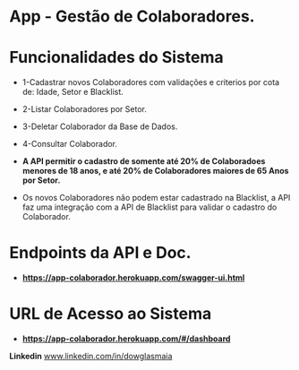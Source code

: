 # App - Gestão de Colaboradores.

# Funcionalidades do Sistema

* 1-Cadastrar novos Colaboradores com validações e criterios por cota de: Idade, Setor e Blacklist.
* 2-Listar Colaboradores por Setor.
* 3-Deletar Colaborador da Base de Dados.
* 4-Consultar Colaborador.

* **A API permitir o cadastro de somente até 20% de Colaboradoes menores de 18 anos, e até 20% de Colaboradores maiores de 65 Anos por Setor.** 
* Os novos Colaboradores não podem estar cadastrado na Blacklist, a API faz uma integração com a API de Blacklist para validar o cadastro do Colaborador.

# Endpoints da API e Doc.

* **https://app-colaborador.herokuapp.com/swagger-ui.html**

# URL de Acesso ao Sistema
* **https://app-colaborador.herokuapp.com/#/dashboard**

**Linkedin** www.linkedin.com/in/dowglasmaia
